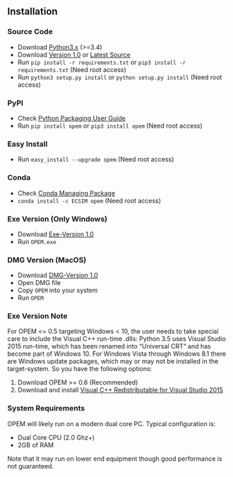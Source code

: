 ## Installation		

### Source Code
- Download [Python3.x](https://www.python.org/downloads/) (>=3.4)
- Download [Version 1.0](https://github.com/ecsim/opem/archive/v1.0.zip) or [Latest Source ](https://github.com/ecsim/opem/archive/master.zip)
- Run `pip install -r requirements.txt` or `pip3 install -r requirements.txt` (Need root access)
- Run `python3 setup.py install` or `python setup.py install` (Need root access)				

### PyPI


- Check [Python Packaging User Guide](https://packaging.python.org/installing/)     
- Run `pip install opem` or `pip3 install opem` (Need root access)

### Easy Install

- Run `easy_install --upgrade opem` (Need root access)

### Conda

- Check [Conda Managing Package](https://conda.io/docs/user-guide/tasks/manage-pkgs.html#installing-packages-from-anaconda-org)
- `conda install -c ECSIM opem` (Need root access)

### Exe Version (Only Windows)
- Download [Exe-Version 1.0](https://github.com/ECSIM/opem/releases/download/v1.0/OPEM-1.0.exe)
- Run `OPEM.exe`


### DMG Version (MacOS)
- Download [DMG-Version 1.0](https://github.com/ECSIM/opem/releases/download/v1.0/OPEM-1.0.dmg)
- Open DMG file
- Copy `OPEM` into your system
- Run `OPEM`


### Exe Version Note
For OPEM <= 0.5 targeting Windows < 10, the user needs to take special care to include the Visual C++ run-time .dlls: Python 3.5 uses Visual Studio 2015 run-time, which has been renamed into “Universal CRT“ and has become part of Windows 10. For Windows Vista through Windows 8.1 there are Windows update packages, which may or may not be installed in the target-system. So you have the following options:

1. Download OPEM >= 0.6 (Recommended)
2. Download and install [Visual C++ Redistributable for Visual Studio 2015](https://www.microsoft.com/en-us/download/details.aspx?id=48145)


### System Requirements
OPEM will likely run on a modern dual core PC. Typical configuration is:

- Dual Core CPU (2.0 Ghz+)
- 2GB of RAM

Note that it may run on lower end equipment though good performance is not guaranteed.